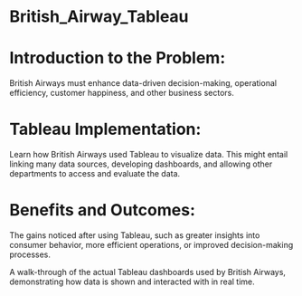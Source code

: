 # British_Airway_Tableau

# Introduction to the Problem: 
British Airways must enhance data-driven decision-making, operational efficiency, customer happiness, and other business sectors.

# Tableau Implementation: 
Learn how British Airways used Tableau to visualize data. This might entail linking many data sources, developing dashboards, and allowing other departments to access and evaluate the data.

# Benefits and Outcomes: 
The gains noticed after using Tableau, such as greater insights into consumer behavior, more efficient operations, or improved decision-making processes.


A walk-through of the actual Tableau dashboards used by British Airways, demonstrating how data is shown and interacted with in real time.
